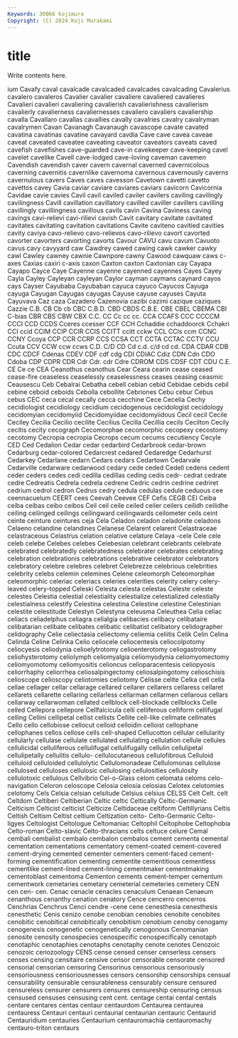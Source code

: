 ```yaml
---
Keywords: 30066 kojimura
Copyright: (C) 2024 Koji Murakami
---
```


# title

Write contents here.



ium
Cavafy caval cavalcade cavalcaded cavalcades cavalcading Cavalerius cavalero cavaleros Cavalier
cavalier cavaliere cavaliered cavalieres Cavalieri cavalieri cavaliering cavalierish cavalierishness cavalierism
cavalierly cavalierness cavaliernesses cavaliero cavaliers cavaliership cavalla Cavallaro cavallas cavallies
cavally cavalries cavalry cavalryman cavalrymen Cavan Cavanagh Cavanaugh cavascope cavate
cavated cavatina cavatinas cavatine cavayard cavdia Cave cave cavea caveae
caveat caveated caveatee caveating caveator caveators caveats caved cavefish cavefishes
cave-guarded cave-in cavekeeper cave-keeping cavel cavelet cavelike Cavell cave-lodged cave-loving
caveman cavemen Cavendish cavendish caver cavern cavernal caverned cavernicolous caverning
cavernitis cavernlike cavernoma cavernous cavernously caverns cavernulous cavers Caves caves
cavesson Cavetown cavetti cavetto cavettos cavey Cavia caviar caviare caviares
caviars cavicorn Cavicornia Cavidae cavie cavies Cavil cavil caviled caviler
cavilers caviling cavilingly cavilingness Cavill cavillation cavillatory cavilled caviller cavillers
cavilling cavillingly cavillingness cavillous cavils cavin Cavina Caviness caving cavings
cavi-relievi cavi-rilievi cavish Cavit cavitary cavitate cavitated cavitates cavitating cavitation
cavitations Cavite caviteno cavitied cavities cavity caviya cavo-relievo cavo-relievos cavo-rilievo
cavort cavorted cavorter cavorters cavorting cavorts Cavour CAVU cavu cavum
Cavuoto cavus cavy cavyyard caw Cawdrey cawed cawing cawk cawker
cawky cawl Cawley cawney cawnie Cawnpore cawny Cawood cawquaw caws
c-axes Caxias caxiri c-axis caxon Caxton caxton Caxtonian cay Cayapa
Cayapo Cayce Caye Cayenne cayenne cayenned cayennes Cayes Cayey Cayla
Cayley Cayleyan cayleyan Caylor cayman caymans caynard cayos cays Cayser
Cayubaba Cayubaban cayuca cayuco Cayucos Cayuga cayuga Cayugan Cayugas cayugas
Cayuse cayuse cayuses Cayuta Cayuvava Caz caza Cazadero Cazenovia cazibi
cazimi cazique caziques Cazzie C.B. CB Cb cb CBC C.B.D.
CBD CBDS C.B.E. CBE CBEL CBEMA CBI C-bias CBR CBS
CBW CBX C.C. CC Cc cc cc. CCA CCAFS CCC
CCCCM CCCI CCD CCDS Cceres ccesser CCF CCH Cchaddie cchaddoorck
Cchakri CCI ccid CCIM CCIP CCIR CCIS CCITT ccitt cckw
CCL CCls ccm CCNC CCNY Ccoya CCP CCR CCRP CCS
CCSA CCT CCTA CCTAC CCTV CCU Ccuta CCV CCW ccw
ccws C.D. C/D CD Cd c.d. c/d cd cd. CDA
CDAR CDB CDC CDCF Cdenas CDEV CDF cdf cdg CDI
CDIAC Cdiz CDN Cdn CDO Cdoba CDP CDPR CDR Cdr
Cdr. cdr Cdre CDROM CDS CDSF CDT CDU C.E. CE
Ce ce CEA Ceanothus ceanothus Cear Ceara cearin cease ceased
cease-fire ceaseless ceaselessly ceaselessness ceases ceasing ceasmic Ceausescu Ceb Cebalrai
Cebatha cebell cebian cebid Cebidae cebids cebil cebine ceboid ceboids
Cebolla cebollite Cebriones Cebu cebur Cebus cebus CEC ceca cecal
cecally cecca cecchine Cece Cecelia Cechy cecidiologist cecidiology cecidium cecidogenous
cecidologist cecidology cecidomyian cecidomyiid Cecidomyiidae cecidomyiidous Cecil cecil Cecile Ceciley
Cecilia Cecilio cecilite Cecilius Cecilla Cecillia cecils Cecilton Cecily cecitis
cecity cecograph Cecomorphae cecomorphic cecopexy cecostomy cecotomy Cecropia cecropia Cecrops
cecum cecums cecutiency Cecyle CED Ced Cedalion Cedar cedar cedarbird
Cedarbrook cedar-brown Cedarburg cedar-colored Cedarcrest cedared Cedaredge Cedarhurst Cedarkey Cedarlane
cedarn Cedars cedars Cedartown Cedarvale Cedarville cedarware cedarwood cedary cede
ceded Cedell cedens cedent ceder ceders cedes cedi cedilla cedillas
ceding cedis cedr- cedrat cedrate cedre Cedreatis Cedrela cedrela cedrene
Cedric cedrin cedrine cedriret cedrium cedrol cedron Cedrus cedry cedula
cedulas cedule ceduous cee ceennacuelum CEERT cees Ceevah Ceevee CEF
Cefis CEGB CEI Ceiba ceiba ceibas ceibo ceibos Ceil ceil
ceile ceiled ceiler ceilers ceilidh ceilidhe ceiling ceilinged ceilings ceilingward
ceilingwards ceilometer ceils ceint ceinte ceinture ceintures ceja Cela Celadon
celadon celadonite celadons Celaeno celandine celandines Celanese Celarent celarent Celastraceae
celastraceous Celastrus celation celative celature Celaya -cele Cele cele celeb
celebe Celebes celebes Celebesian celebrant celebrants celebrate celebrated celebratedly celebratedness
celebrater celebrates celebrating celebration celebrationis celebrations celebrative celebrator celebrators celebratory
celebre celebres celebret Celebrezze celebrious celebrities celebrity celebs celemin celemines
Celene celeomorph Celeomorphae celeomorphic celeriac celeriacs celeries celerities celerity celery
celery-leaved celery-topped Celeski Celesta celesta celestas Celeste celeste celestes Celestia
celestial celestiality celestialize celestialized celestially celestialness celestify Celestina celestina Celestine
celestine Celestinian celestite celestitude Celestyn Celestyna celeusma Celeuthea Celia celiac
celiacs celiadelphus celiagra celialgia celibacies celibacy celibataire celibatarian celibate celibates
celibatic celibatist celibatory celidographer celidography Celie celiectasia celiectomy celiemia celiitis
Celik Celin Celina Celinda Celine Celinka Celio celiocele celiocentesis celiocolpotomy
celiocyesis celiodynia celioelytrotomy celioenterotomy celiogastrotomy celiohysterotomy celiolymph celiomyalgia celiomyodynia celiomyomectomy
celiomyomotomy celiomyositis celioncus celioparacentesis celiopyosis celiorrhaphy celiorrhea celiosalpingectomy celiosalpingotomy celioschisis
celioscope celioscopy celiotomies celiotomy Celisse celite Celka cell cella cellae
cellager cellar cellarage cellared cellarer cellarers cellaress cellaret cellarets cellarette
cellaring cellarless cellarman cellarmen cellarous cellars cellarway cellarwoman cellated cellblock
cell-blockade cellblocks Celle celled Cellepora cellepore Cellfalcicula celli celliferous celliform
cellifugal celling Cellini cellipetal cellist cellists Cellite cell-like cellmate cellmates
Cello cello cellobiose cellocut celloid celloidin celloist cellophane cellophanes cellos
cellose cells cell-shaped Cellucotton cellular cellularity cellularly cellulase cellulate cellulated
cellulating cellulation cellule cellules cellulicidal celluliferous cellulifugal cellulifugally cellulin cellulipetal
cellulipetally cellulitis cellulo- cellulocutaneous cellulofibrous Celluloid celluloid celluloided cellulolytic Cellulomonadeae
Cellulomonas cellulose cellulosed celluloses cellulosic cellulosing cellulosities cellulosity cellulotoxic cellulous
Cellvibrio Cel-o-Glass celom celomata celoms celo-navigation Celoron celoscope Celosia celosia
celosias Celotex celotomies celotomy Cels Celsia celsian celsitude Celsius celsius
CELSS Celt Celt. celt Celtdom Celtiberi Celtiberian Celtic celtic Celtically
Celtic-Germanic Celticism Celticist celticist Celticize Celtidaceae celtiform Celtillyrians Celtis Celtish
Celtism Celtist celtium Celtization celto- Celto-Germanic Celto-ligyes Celtologist Celtologue Celtomaniac
Celtophil Celtophobe Celtophobia Celto-roman Celto-slavic Celto-thracians celts celtuce celure Cemal
cembali cembalist cembalo cembalon cembalos cement cementa cemental cementation cementations
cementatory cement-coated cement-covered cement-drying cemented cementer cementers cement-faced cement-forming cementification
cementing cementite cementitious cementless cementlike cement-lined cement-lining cementmaker cementmaking cementoblast
cementoma Cementon cements cement-temper cementum cementwork cemetaries cemetary cemeterial cemeteries
cemetery CEN cen cen- cen. Cenac cenacle cenacles cenaculum Cenaean
Cenaeum cenanthous cenanthy cenation cenatory Cence cencerro cencerros Cenchrias Cenchrus
Cenci cendre -cene cene cenesthesia cenesthesis cenesthetic Cenis cenizo cenobe
cenobian cenobies cenobite cenobites cenobitic cenobitical cenobitically cenobitism cenobium cenoby
cenogamy cenogenesis cenogenetic cenogenetically cenogonous Cenomanian cenosite cenosity cenospecies cenospecific
cenospecifically cenotaph cenotaphic cenotaphies cenotaphs cenotaphy cenote cenotes Cenozoic cenozoic
cenozoology CENS cense censed censer censerless censers censes censing censitaire
censive censor censorable censorate censored censorial censorian censoring Censorinus censorious
censoriously censoriousness censoriousnesses censors censorship censorships censual censurability censurable censurableness
censurably censure censured censureless censurer censurers censures censureship censuring census
censused censuses censusing cent cent. centage centai cental centals centare
centares centas centaur centaurdom Centaurea centaurea centauress Centauri centauri centaurial
centaurian centauric Centaurid Centauridium centauries Centaurium centauromachia centauromachy centauro-triton centaurs

